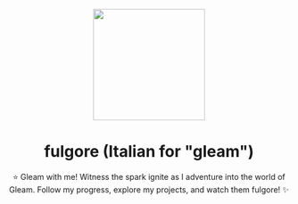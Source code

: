 <p align="center">
    <img src="https://gleam.run/images/lucy/lucy.svg" width="200px" />
</p>

<h1 align="center">
    fulgore (Italian for "gleam")
</h1>

<p align="center" width="60%">
    ⭐ Gleam with me! Witness the spark ignite as I adventure into the world of Gleam. Follow my progress, explore my projects, and watch them fulgore! ✨
</p>
